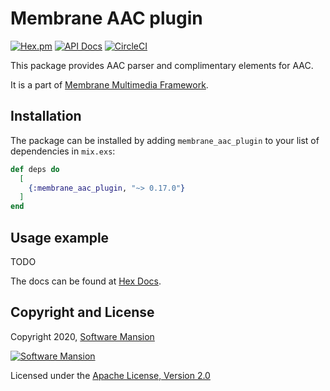 # Membrane AAC plugin

[![Hex.pm](https://img.shields.io/hexpm/v/membrane_aac_plugin.svg)](https://hex.pm/packages/membrane_aac_plugin)
[![API Docs](https://img.shields.io/badge/api-docs-yellow.svg?style=flat)](https://hexdocs.pm/membrane_aac_plugin)
[![CircleCI](https://circleci.com/gh/membraneframework/membrane_aac_plugin.svg?style=svg)](https://circleci.com/gh/membraneframework/membrane_aac_plugin)

This package provides AAC parser and complimentary elements for AAC.

It is a part of [Membrane Multimedia Framework](https://membraneframework.org).

## Installation

The package can be installed by adding `membrane_aac_plugin` to your list of dependencies in `mix.exs`:

```elixir
def deps do
  [
    {:membrane_aac_plugin, "~> 0.17.0"}
  ]
end
```

## Usage example

TODO

The docs can be found at [Hex Docs](https://hexdocs.pm/membrane_aac_plugin).

## Copyright and License

Copyright 2020, [Software Mansion](https://swmansion.com/?utm_source=git&utm_medium=readme&utm_campaign=membrane_aac_plugin)

[![Software Mansion](https://membraneframework.github.io/static/logo/swm_logo_readme.png)](https://swmansion.com/?utm_source=git&utm_medium=readme&utm_campaign=membrane_aac_plugin)

Licensed under the [Apache License, Version 2.0](LICENSE)
